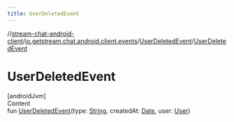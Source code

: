 ```yaml
---
title: UserDeletedEvent
---
```

//[stream-chat-android-client](../../../index.md)/[io.getstream.chat.android.client.events](../index.md)/[UserDeletedEvent](index.md)/[UserDeletedEvent](UserDeletedEvent.md)



# UserDeletedEvent  
[androidJvm]  
Content  
fun [UserDeletedEvent](UserDeletedEvent.md)(type: [String](https://kotlinlang.org/api/latest/jvm/stdlib/kotlin/-string/index.html), createdAt: [Date](https://developer.android.com/reference/kotlin/java/util/Date.html), user: [User](../../io.getstream.chat.android.client.models/User/index.md))  



